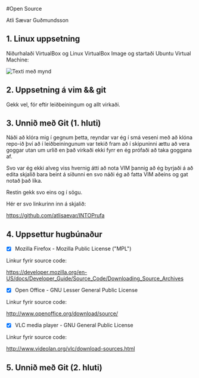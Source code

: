 #Open Source

Atli Sævar Guðmundsson

## 1. Linux uppsetning

Niðurhalaði VirtualBox og Linux VirtualBox Image og startaði Ubuntu Virtual Machine:

![Texti með mynd](https://mail.google.com/mail/?ui=2&ik=dbcd561344&view=att&th=141cb401901aff54&attid=0.1&disp=safe&realattid=1449230931714899968-1&zw)

## 2. Uppsetning á vim && git

Gekk vel, fór eftir leiðbeiningum og allt virkaði.

## 3. Unnið með Git (1. hluti)

Náði að klóra mig í gegnum þetta, reyndar var ég í smá veseni með að klóna repo-ið því að í leiðbeiningunum var tekið fram að í skipuninni ættu að vera goggar utan um urlið en það virkaði ekki fyrr en ég prófaði að taka goggana af.

Svo var ég ekki alveg viss hvernig átti að nota VIM þannig að ég byrjaði á að edita skjalið bara beint á síðunni en svo náði ég að fatta VIM aðeins og gat notað það líka.

Restin gekk svo eins og í sögu.

Hér er svo linkurinn inn á skjalið:

https://github.com/atlisaevar/INTOPrufa

## 4. Uppsettur hugbúnaður

- [x] Mozilla Firefox - Mozilla Public License ("MPL")

Linkur fyrir source code:

https://developer.mozilla.org/en-US/docs/Developer_Guide/Source_Code/Downloading_Source_Archives


- [x] Open Office - GNU Lesser General Public License

Linkur fyrir source code:

http://www.openoffice.org/download/source/


- [x] VLC media player - GNU General Public License

Linkur fyrir source code:

http://www.videolan.org/vlc/download-sources.html

## 5. Unnið með Git (2. hluti)

